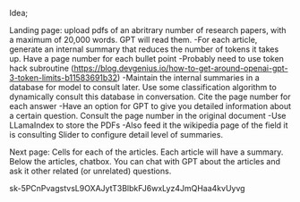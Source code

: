 Idea;

Landing page: upload pdfs of an abritrary number of research papers, with a maximum of 20,000 words. GPT will read them.
-For each article, generate an internal summary that reduces the number of tokens it takes up. Have a page number for each bullet point
    -Probably need to use token hack subroutine (https://blog.devgenius.io/how-to-get-around-openai-gpt-3-token-limits-b11583691b32)
-Maintain the internal summaries in a database for model to consult later. Use some classification algorithm to dynamically consult this database in conversation. Cite the page number for each answer
-Have an option for GPT to give you detailed information about a certain question. Consult the page number in the original document
-Use LLamaIndex to store the PDFs
-Also feed it the wikipedia page of the field it is consulting
Slider to configure detail level of summaries.

Next page: 
Cells for each of the articles. Each article will have a summary. 
Below the articles, chatbox. You can chat with GPT about the articles and ask it other related (or unrelated) questions. 

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